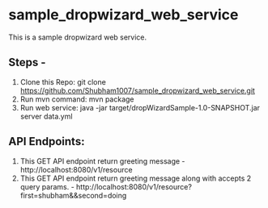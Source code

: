 # sample_dropwizard_web_service

This is a sample dropwizard web service.

## Steps -
1. Clone this Repo: git clone https://github.com/Shubham1007/sample_dropwizard_web_service.git 
2. Run mvn command: mvn package
3. Run web service:  java -jar target/dropWizardSample-1.0-SNAPSHOT.jar server data.yml 

## API Endpoints: 

1. This GET API endpoint return greeting message - http://localhost:8080/v1/resource 
2. This GET API endpoint return greeting message along with accepts 2 query params. - http://localhost:8080/v1/resource?first=shubham&&second=doing 
